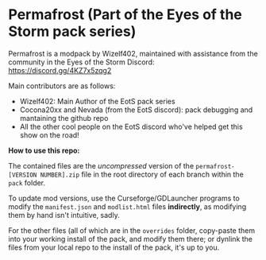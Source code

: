 # Permafrost (Part of the Eyes of the Storm pack series)

Permafrost is a modpack by Wizelf402, maintained with assistance from the community in the Eyes of the Storm Discord: https://discord.gg/4KZ7x5zqg2

Main contributors are as follows:
- Wizelf402: Main Author of the EotS pack series
- Cocona20xx and Nevada (from the EotS discord): pack debugging and mantaining the github repo
- All the other cool people on the EotS discord who've helped get this show on the road!

**How to use this repo:**

The contained files are the *uncompressed* version of the `permafrost-[VERSION NUMBER].zip` file in the root directory of each branch within the `pack` folder.

To update mod versions, use the Curseforge/GDLauncher programs to modify the `manifest.json` and `modlist.html` files **indirectly**, as modifying them by hand isn't intuitive, sadly.

For the other files (all of which are in the `overrides` folder, copy-paste them into your working install of the pack, and modify them there; or dynlink the files from your local repo to the install of the pack, it's up to you.

